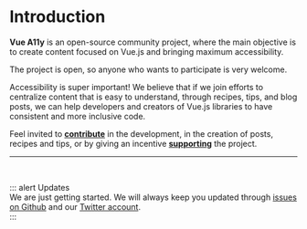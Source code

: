 # Introduction

**Vue A11y** is an open-source community project, where the main objective is to create content focused on Vue.js and bringing maximum accessibility.

The project is open, so anyone who wants to participate is very welcome.

Accessibility is super important! We believe that if we join efforts to centralize content that is easy to understand, through recipes, tips, and blog posts, we can help developers and creators of Vue.js libraries to have consistent and more inclusive code.

Feel invited to **[contribute](/project/how-to-contribute.html)** in the development, in the creation of posts, recipes and tips, or by giving an incentive **[supporting](/project/how-to-contribute.html#supporting)** the project.

---

<br>

::: alert Updates  
We are just getting started. We will always keep you updated through [issues on Github](https://github.com/vue-a11y/vue-a11y.com/issues) and our [Twitter account](https://twitter.com/vue_a11y).  
:::
